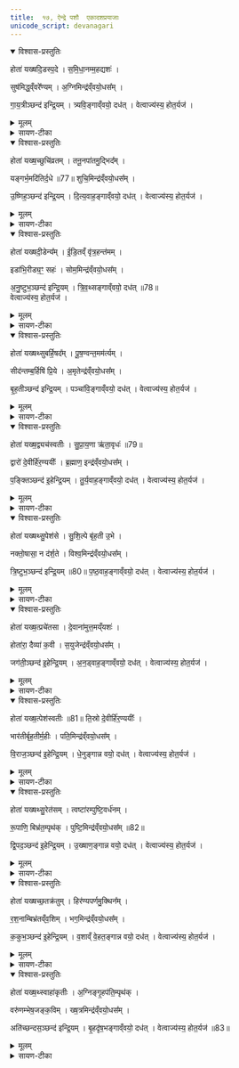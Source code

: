 ```yaml
---
title:  १७, ऐन्द्रे पशौ  एकादशप्रयाजाः
unicode_script: devanagari
---
```



<details open><summary>विश्वास-प्रस्तुतिः</summary>

होता॑ यख्षदि॒डस्प॒दे ।
स॒मि॒धा॒नम्म॒हद्यशः॑ ।  

सुष॑मिद्ध॒व्ँवरे᳚ण्यम् ।
अ॒ग्निमिन्द्र॑व्ँवयो॒धस᳚म् ।  

गा॒य॒त्रीञ्छन्द॑ इन्द्रि॒यम् ।
त्र्यवि॒ङ्गाव्ँवयो॒ दध॑त् ।
वेत्वाज्य॑स्य॒ होत॒र्यज॑ ।
</details>

<details><summary>मूलम्</summary>

होता॑ यख्षदि॒डस्प॒दे ।
स॒मि॒धा॒नम्म॒हद्यशः॑ ।  

सुष॑मिद्ध॒व्ँवरे᳚ण्यम् ।
अ॒ग्निमिन्द्र॑व्ँवयो॒धस᳚म् ।  

गा॒य॒त्रीञ्छन्द॑ इन्द्रि॒यम् ।
त्र्यवि॒ङ्गाव्ँवयो॒ दध॑त् ।
वेत्वाज्य॑स्य॒ होत॒र्यज॑ ।
</details>

<details><summary>सायण-टीका</summary>

(SB) १षोडशे पितृयज्ञयाज्यानुवाक्या उक्ताः । अथ यत्पश्वन्तरं सूत्रकारेणोदाहृतम् 'इन्द्राय वयोधसे पशुमालभते' इति, तत्र प्रयाजार्था मैत्रावरुणप्रैषाः सप्तदशेऽभिधीयन्ते । तत्र प्रथममन्त्रमाहयोऽयं दैव्यो होता सोऽयमिडस्पदे सोमक्रयणीपदपांसुयुक्ते आहवनीये समिधानं समिन्नामकं प्रथमप्रयाजदेवं यक्षत् यजतु । कीदृशं देवं? महद्यशः महतो यशसः कारणम् । सुषमिद्धं सुखेन सम्यक्प्रज्वलितम् । वरेण्यं सर्वैर्वरणीयम् । तद्देवद्वारा अग्निं तदग्निरूपं वयोधसं वय आयुष्यं धारयतीति वयोधाः तादृशमिन्द्रं पशुस्वामिनं देवं यजतु । तथा गायत्रीं छन्दः चतुर्विंशत्यक्षरं छन्दोदेवं यजतु । ततो यजमानाय इन्द्रियं चक्षुरादिपाटवं त्र्यविं गाम्, अविशब्दो मासषट्कोपलक्षक इति चतुर्थकाण्डे प्रतिपादितम् , त्रीणि मासषट्कानि यस्याः गोः सेयं त्र्यविः तादृशीं गां वय आयुष्यं च दधत् संपादयतु । अयं प्रयाजदेव आज्यस्य वेतु हूयमानमाज्यं पिबतु । तदर्थं हे मानुष होतः! यज याज्यां पठ ॥
</details>

<details open><summary>विश्वास-प्रस्तुतिः</summary>

होता॑ यख्ष॒च्छुचि॑व्रतम् ।
तनू॒नपा॑तमु॒द्भिद᳚म् ।  

यङ्गर्भ॒मदि॑तिर्द॒धे ॥77॥
शुचि॒मिन्द्र॑व्ँवयो॒धस᳚म् ।  

उ॒ष्णिह॒ञ्छन्द॑ इन्द्रि॒यम् ।
दि॒त्य॒वाह॒ङ्गाव्ँवयो॒ दध॑त् ।
वेत्वाज्य॑स्य॒ होत॒र्यज॑ ।
</details>

<details><summary>मूलम्</summary>

होता॑ यख्ष॒च्छुचि॑व्रतम् ।
तनू॒नपा॑तमु॒द्भिद᳚म् ।  

यङ्गर्भ॒मदि॑तिर्द॒धे ॥77॥
शुचि॒मिन्द्र॑व्ँवयो॒धस᳚म् ।  

उ॒ष्णिह॒ञ्छन्द॑ इन्द्रि॒यम् ।
दि॒त्य॒वाह॒ङ्गाव्ँवयो॒ दध॑त् ।
वेत्वाज्य॑स्य॒ होत॒र्यज॑ ।
</details>

<details><summary>सायण-टीका</summary>

2अथ द्वितीयमन्त्रमाह - तनूनपान्नामको द्वितीयप्रयाजदेवः तं होता यक्षत् यजतु । कीदृशं? शुचिव्रतं शुद्धं एतत्कर्मरूपं व्रतं यस्य तादृशम् । उद्भिदं फलस्योद्भेत्तारं उत्पादयितारम् । यं तनूनपादाख्ययमग्निं अदितिः इयं भूमिः गर्भं दधे तं यजत्वित्यन्वयः । तद्द्वारेण शुचिं शुद्धात्मानं वयोधसं इन्द्रं पशुदेवं उष्णिक्छन्दोदेवं च यजतु । ततः इन्द्रियं दित्यवाहं गां द्विवर्षां गां आयुष्यं च संपादयतु । वेत्वित्यादि पूर्ववत् ॥

- अयं प्रयाजदेव आज्यस्य वेतु हूयमानमाज्यं पिबतु । तदर्थं हे मानुष होतः! यज याज्यां पठ ॥
</details>

<details open><summary>विश्वास-प्रस्तुतिः</summary>

होता॑ यख्षदी॒डेन्य᳚म् ।
ई॒डि॒तव्ँ वृ॑त्र॒हन्त॑मम् ।  

इडा॑भि॒रीड्य॒ꣳ॒ सहः॑ ।
सोम॒मिन्द्र॑व्ँवयो॒धस᳚म् ।  

अ॒नु॒ष्टुभ॒ञ्छन्द॑ इन्द्रि॒यम् ।
त्रि॒व॒थ्सङ्गाव्ँवयो॒ दध॑त् ॥78॥  
वेत्वाज्य॑स्य॒ होत॒र्यज॑ ।
</details>

<details><summary>मूलम्</summary>

होता॑ यख्षदी॒डेन्य᳚म् ।
ई॒डि॒तव्ँ वृ॑त्र॒हन्त॑मम् ।  

इडा॑भि॒रीड्य॒ꣳ॒ सहः॑ ।
सोम॒मिन्द्र॑व्ँवयो॒धस᳚म् ।  

अ॒नु॒ष्टुभ॒ञ्छन्द॑ इन्द्रि॒यम् ।
त्रि॒व॒थ्सङ्गाव्ँवयो॒ दध॑त् ॥78॥  
वेत्वाज्य॑स्य॒ होत॒र्यज॑ ।
</details>

<details><summary>सायण-टीका</summary>

3अथ तृतीयमन्त्रमाह - ईडेन्यस्तृतीयप्रयाजदेवः तं होता यजतु । कीदृशम्? ईडितं सर्वैः ऋत्विग्भिः स्तुतम् । वृत्रहन्तमं अतिशयेन वैरिघातिनम् । इडाभिरीड्यं स्तुतिपराभिः ऋग्भिः स्तुत्यम् । सहः बलहेतुम् । इन्द्रमित्यादि पूर्ववत् । तत्त्य विशेषणं सोमं सोमपानार्हमित्यर्थः । त्रिवत्सं त्रिवर्षम् ॥

- अयं प्रयाजदेव आज्यस्य वेतु हूयमानमाज्यं पिबतु । तदर्थं हे मानुष होतः! यज याज्यां पठ ॥
</details>

<details open><summary>विश्वास-प्रस्तुतिः</summary>

होता॑ यख्षथ्सुबर्हि॒षद᳚म् ।
पू॒ष॒ण्वन्त॒मम॑र्त्यम् ।  

सीद॑न्तम्ब॒र्हिषि॑ प्रि॒ये ।
अ॒मृतेन्द्र॑व्ँवयो॒धस᳚म् ।  

बृ॒ह॒तीञ्छन्द॑ इन्द्रि॒यम् ।
पञ्चा॑वि॒ङ्गाव्ँवयो॒ दध॑त् ।
वेत्वाज्य॑स्य॒ होत॒र्यज॑ ।
</details>

<details><summary>मूलम्</summary>

होता॑ यख्षथ्सुबर्हि॒षद᳚म् ।
पू॒ष॒ण्वन्त॒मम॑र्त्यम् ।  

सीद॑न्तम्ब॒र्हिषि॑ प्रि॒ये ।
अ॒मृतेन्द्र॑व्ँवयो॒धस᳚म् ।  

बृ॒ह॒तीञ्छन्द॑ इन्द्रि॒यम् ।
पञ्चा॑वि॒ङ्गाव्ँवयो॒ दध॑त् ।
वेत्वाज्य॑स्य॒ होत॒र्यज॑ ।
</details>

<details><summary>सायण-टीका</summary>

4अथ चतुर्थमन्त्रमाह - बर्हिश्शब्देन चतुर्थप्रयाजदेव उच्यते, तं होता यक्षत् यजतु । कीदृशः पूषण्वन्तं पोषणसामर्थ्ययुक्तम् । अमर्त्यं मरणरहितम् । प्रिये बर्हिषि यज्ञे सीदन्तं उपविष्टम् । अमृतशब्दो मरणराहित्यवाची इन्द्रस्य विशेषणम् । पञ्चाविं सार्धसंवत्सरद्वयोपेतम् ॥

- अयं प्रयाजदेव आज्यस्य वेतु हूयमानमाज्यं पिबतु । तदर्थं हे मानुष होतः! यज याज्यां पठ ॥
</details>

<details open><summary>विश्वास-प्रस्तुतिः</summary>

होता॑ यख्ष॒द्व्यच॑स्वतीः ।
सु॒प्रा॒य॒णा ऋ॑ता॒वृधः॑ ॥79॥  

द्वारो॑ दे॒वीर्हि॑र॒ण्ययीः᳚ ।
ब्र॒ह्माण॒ इन्द्र॑व्ँवयो॒धस᳚म् ।  

प॒ङ्क्तिञ्छन्द॑ इ॒हेन्द्रि॒यम् ।
तु॒र्य॒वाह॒ङ्गाव्ँवयो॒ दध॑त् ।
वेत्वाज्य॑स्य॒ होत॒र्यज॑ ।
</details>

<details><summary>मूलम्</summary>

होता॑ यख्ष॒द्व्यच॑स्वतीः ।
सु॒प्रा॒य॒णा ऋ॑ता॒वृधः॑ ॥79॥  

द्वारो॑ दे॒वीर्हि॑र॒ण्ययीः᳚ ।
ब्र॒ह्माण॒ इन्द्र॑व्ँवयो॒धस᳚म् ।  

प॒ङ्क्तिञ्छन्द॑ इ॒हेन्द्रि॒यम् ।
तु॒र्य॒वाह॒ङ्गाव्ँवयो॒ दध॑त् ।
वेत्वाज्य॑स्य॒ होत॒र्यज॑ ।
</details>

<details><summary>सायण-टीका</summary>

5अथ पञ्चममन्त्रमाह - द्वारशब्दवाच्याः पञ्चमप्रयाजदेवताः । ताश्च व्यचस्वतीः व्याप्तिमत्यः अवकाशवत्यः । सुप्रायणाः सुष्ठु प्रायणं गमनागमनरूपं यासु ताः । ऋतं सत्यं वर्धयन्तीत्यृतावृधः । हिरण्ययीः सुवणार्भरणयुक्ताः । ब्रह्माणः परिबृढाः । तादृशीर्होता यजतु । इन्द्रमित्यादि पूर्ववत् । इह कर्मणि तुर्यवाहं सार्धसंवत्सरत्रयोपेतम् ॥

- अयं प्रयाजदेव आज्यस्य वेतु हूयमानमाज्यं पिबतु । तदर्थं हे मानुष होतः! यज याज्यां पठ ॥
</details>

<details open><summary>विश्वास-प्रस्तुतिः</summary>

होता॑ यख्षथ्सु॒पेश॑से ।
सु॒शि॒ल्पे बृ॑ह॒ती उ॒भे ।  

नक्तो॒षासा॒ न द॑र्श॒ते ।
विश्व॒मिन्द्र॑व्ँवयो॒धस᳚म् ।   

त्रि॒ष्टुभ॒ञ्छन्द॑ इन्द्रि॒यम् ॥80॥
प॒ष्ठ॒वाह॒ङ्गाव्ँवयो॒ दध॑त् ।
वेत्वाज्य॑स्य॒ होत॒र्यज॑ ।
</details>

<details><summary>मूलम्</summary>

होता॑ यख्षथ्सु॒पेश॑से ।
सु॒शि॒ल्पे बृ॑ह॒ती उ॒भे ।  

नक्तो॒षासा॒ न द॑र्श॒ते ।
विश्व॒मिन्द्र॑व्ँवयो॒धस᳚म् ।   

त्रि॒ष्टुभ॒ञ्छन्द॑ इन्द्रि॒यम् ॥80॥
प॒ष्ठ॒वाह॒ङ्गाव्ँवयो॒ दध॑त् ।
वेत्वाज्य॑स्य॒ होत॒र्यज॑ ।
</details>

<details><summary>सायण-टीका</summary>

6अथ षष्ठमन्त्रमाह - नक्तोषासाशब्दवाच्ये षष्ठप्रयाजदेवते । ते च सुपेशसे शोभनरूपयुक्ते । सुशिल्पे शोमनशिल्पोपेते । शिल्पशब्देन कलाविद्या उच्यन्ते । बृहती महत्यौ । न दर्शते दर्शनीये च । ते उभे होता यजतु । विश्वं विश्वस्वामिनम् । इन्द्रमित्यादि पूर्ववत् । पष्ठवाहं संवत्सरचतुष्टयोपेतम् ॥

- अयं प्रयाजदेव आज्यस्य वेतु हूयमानमाज्यं पिबतु । तदर्थं हे मानुष होतः! यज याज्यां पठ ॥
</details>

<details open><summary>विश्वास-प्रस्तुतिः</summary>

होता॑ यख्ष॒त्प्रचे॑तसा ।
दे॒वाना॑मुत्त॒मय्ँयशः॑ ।  

होता॑रा॒ दैव्या॑ क॒वी ।
स॒युजेन्द्र॑व्ँवयो॒धस᳚म् ।  

जग॑ती॒ञ्छन्द॑ इ॒हेन्द्रि॒यम् ।
अ॒न॒ड्वाह॒ङ्गाव्ँवयो॒ दध॑त् ।
वेत्वाज्य॑स्य॒ होत॒र्यज॑ ।
</details>

<details><summary>मूलम्</summary>

होता॑ यख्ष॒त्प्रचे॑तसा ।
दे॒वाना॑मुत्त॒मय्ँयशः॑ ।  

होता॑रा॒ दैव्या॑ क॒वी ।
स॒युजेन्द्र॑व्ँवयो॒धस᳚म् ।  

जग॑ती॒ञ्छन्द॑ इ॒हेन्द्रि॒यम् ।
अ॒न॒ड्वाह॒ङ्गाव्ँवयो॒ दध॑त् ।
वेत्वाज्य॑स्य॒ होत॒र्यज॑ ।
</details>

<details><summary>सायण-टीका</summary>

7अथ सप्तममन्त्रमाह - दैव्यौ होतारौ सप्तमप्रयाजदेवौ । तौ च प्रचेतसौ प्रकृष्टज्ञानयुक्तौ । देवानां सर्वेषामुत्तमं यशः संपादयन्तौ! कवी विद्वांसौ । सयुजा सहैव वर्तमानौ । इह कर्मणि अनड्वाहं शकटवहनक्षमं गाम् । अन्यत् पूर्ववत् ॥

- अयं प्रयाजदेव आज्यस्य वेतु हूयमानमाज्यं पिबतु । तदर्थं हे मानुष होतः! यज याज्यां पठ ॥
</details>

<details open><summary>विश्वास-प्रस्तुतिः</summary>

होता॑ यख्ष॒त्पेश॑स्वतीः ॥81॥
ति॒स्रो दे॒वीर्हि॑र॒ण्ययीः᳚ ।  

भार॑तीर्बृह॒तीर्म॒हीः ।
पति॒मिन्द्र॑व्ँवयो॒धस᳚म् ।   

वि॒राज॒ञ्छन्द॑ इ॒हेन्द्रि॒यम् ।
धे॒नुङ्गान्न वयो॒ दध॑त् ।
वेत्वाज्य॑स्य॒ होत॒र्यज॑ ।
</details>

<details><summary>मूलम्</summary>

होता॑ यख्ष॒त्पेश॑स्वतीः ॥81॥
ति॒स्रो दे॒वीर्हि॑र॒ण्ययीः᳚ ।  

भार॑तीर्बृह॒तीर्म॒हीः ।
पति॒मिन्द्र॑व्ँवयो॒धस᳚म् ।   

वि॒राज॒ञ्छन्द॑ इ॒हेन्द्रि॒यम् ।
धे॒नुङ्गान्न वयो॒ दध॑त् ।
वेत्वाज्य॑स्य॒ होत॒र्यज॑ ।
</details>

<details><summary>सायण-टीका</summary>

8अष्टममन्त्रमाह - तिस्रो देव्योऽष्टमप्रयाजदेवताः ताश्च पेशस्वतीः रूपवत्यः । हिरण्ययीः सुवर्णाभरणोपेताः । भारतीरिति बहुवचनेनेडासरस्वत्यावपि गृह्येते । बृहतीः प्रौढाः । महीः पूज्याः । पतिं पालकम् । धेनुं गां न नवप्रसूतिकां गामपि । अन्यत्पूर्ववत् ॥

- अयं प्रयाजदेव आज्यस्य वेतु हूयमानमाज्यं पिबतु । तदर्थं हे मानुष होतः! यज याज्यां पठ ॥
</details>

<details open><summary>विश्वास-प्रस्तुतिः</summary>

होता॑ यख्षथ्सु॒रेत॑सम् ।
त्वष्टा॑रम्पुष्टि॒वर्ध॑नम् ।  

रू॒पाणि॒ बिभ्र॑त॒म्पृथ॑क् ।
पुष्टि॒मिन्द्र॑व्ँवयो॒धस᳚म् ॥82॥  

द्वि॒पद॒ञ्छन्द॑ इ॒हेन्द्रि॒यम् ।
उ॒ख्षाण॒ङ्गान्न वयो॒ दध॑त् ।
वेत्वाज्य॑स्य॒ होत॒र्यज॑ ।
</details>

<details><summary>मूलम्</summary>

होता॑ यख्षथ्सु॒रेत॑सम् ।
त्वष्टा॑रम्पुष्टि॒वर्ध॑नम् ।  

रू॒पाणि॒ बिभ्र॑त॒म्पृथ॑क् ।
पुष्टि॒मिन्द्र॑व्ँवयो॒धस᳚म् ॥82॥  

द्वि॒पद॒ञ्छन्द॑ इ॒हेन्द्रि॒यम् ।
उ॒ख्षाण॒ङ्गान्न वयो॒ दध॑त् ।
वेत्वाज्य॑स्य॒ होत॒र्यज॑ ।
</details>

<details><summary>सायण-टीका</summary>

9नवममन्त्रमाह - त्वष्टृशब्देन नवमप्रयाजदेव उच्यते । स च सुरेताः शोभनरेतस्को बहुपजाप्रदः । शरीरस्य पुष्टिं वर्धयतीति पुष्टिवर्धनः । स च प्रतिशरीरं पृथग्विलक्षणानि रूपाणि बिभ्रद्वर्तते । तादृशं देवं होता यक्षत् यजतु । पुष्टिं पुष्टिप्रदमिन्द्रम् । इह कर्मणि उक्षाणं गां न सेचनक्षमं वृषभमपि । अन्यत्पूर्ववत् ॥

- अयं प्रयाजदेव आज्यस्य वेतु हूयमानमाज्यं पिबतु । तदर्थं हे मानुष होतः! यज याज्यां पठ ॥
</details>

<details open><summary>विश्वास-प्रस्तुतिः</summary>

होता॑ यख्षच्छ॒तक्र॑तुम् ।
हिर॑ण्यपर्णमु॒क्थिन᳚म् ।  

र॒श॒नाम्बिभ्र॑तव्ँव॒शिम् ।
भग॒मिन्द्र॑व्ँवयो॒धस᳚म् ।  

क॒कुभ॒ञ्छन्द॑ इ॒हेन्द्रि॒यम् ।
व॒शाव्ँ वे॒हत॒ङ्गान्न वयो॒ दध॑त् ।
वेत्वाज्य॑स्य॒ होत॒र्यज॑ ।
</details>

<details><summary>मूलम्</summary>

होता॑ यख्षच्छ॒तक्र॑तुम् ।
हिर॑ण्यपर्णमु॒क्थिन᳚म् ।  

र॒श॒नाम्बिभ्र॑तव्ँव॒शिम् ।
भग॒मिन्द्र॑व्ँवयो॒धस᳚म् ।  

क॒कुभ॒ञ्छन्द॑ इ॒हेन्द्रि॒यम् ।
व॒शाव्ँ वे॒हत॒ङ्गान्न वयो॒ दध॑त् ।
वेत्वाज्य॑स्य॒ होत॒र्यज॑ ।
</details>

<details><summary>सायण-टीका</summary>

10दशममन्त्रमाह - हिरण्यपर्णशब्देन सुवर्णपर्णयुक्तो दशमप्रयाजदेवो वनस्पतिरुच्यते । स च शतक्रतुः शतसंख्याकक्रतुहेतुः । उक्थी शस्त्रोपेतः मन्त्रेण प्रशस्यमान इत्यर्थः । स च वशिं स्ववशां रशनां यूपावस्थां बिभ्रद्वर्तते । तादृशं होता यजतु । भगं भाग्ययुक्तम् । वशां वन्ध्यम् । वेहतं गां न गर्भघातिनीं गामपि । अन्यत्पूर्ववत् ॥

- अयं प्रयाजदेव आज्यस्य वेतु हूयमानमाज्यं पिबतु । तदर्थं हे मानुष होतः! यज याज्यां पठ ॥
</details>

<details open><summary>विश्वास-प्रस्तुतिः</summary>

होता॑ यख्ष॒थ्स्वाहा॑कृतीः ।
अ॒ग्निङ्गृ॒हप॑ति॒म्पृथ॑क् ।  

वरु॑णम्भेष॒जङ्क॒विम् ।
ख्ष॒त्रमिन्द्र॑व्ँवयो॒धस᳚म् ।   

अति॑च्छन्दस॒ञ्छन्द॑ इन्द्रि॒यम् ।
बृ॒हदृ॑ष॒भङ्गाव्ँवयो॒ दध॑त् ।
वेत्वाज्य॑स्य॒ होत॒र्यज॑ ॥83॥  
</details>

<details><summary>मूलम्</summary>

होता॑ यख्ष॒थ्स्वाहा॑कृतीः ।
अ॒ग्निङ्गृ॒हप॑ति॒म्पृथ॑क् ।  

वरु॑णम्भेष॒जङ्क॒विम् ।
ख्ष॒त्रमिन्द्र॑व्ँवयो॒धस᳚म् ।   

अति॑च्छन्दस॒ञ्छन्द॑ इन्द्रि॒यम् ।
बृ॒हदृ॑ष॒भङ्गाव्ँवयो॒ दध॑त् ।
वेत्वाज्य॑स्य॒ होत॒र्यज॑ ॥83॥  
</details>

<details><summary>सायण-टीका</summary>

11 एकादशमन्त्रमाह - स्वाहाकृतिशब्देनैकादशप्रयाजदेव उच्यते । स च पृथग्गृहपतिः प्रत्येकं गृहस्य पालकः । वरुणः पापवारकः । कविः विद्वान् । तादृशमग्निं होता यजतु । क्षत्रं बलवन्तम् । बृहत् प्रौढम् । अन्यत्पूर्ववत् ॥  

- अयं प्रयाजदेव आज्यस्य वेतु हूयमानमाज्यं पिबतु । तदर्थं हे मानुष होतः! यज याज्यां पठ ॥


इति श्रीमत्सायणाचार्यविरचिते माधवीये वेदार्थप्रकाशे कृष्णयजुर्वेदीयतैत्तिरीयब्राह्मणभाष्ये द्वितीयाष्टके षष्ठप्रपाठके सप्तदशोऽनुवाकः ॥

</details>

